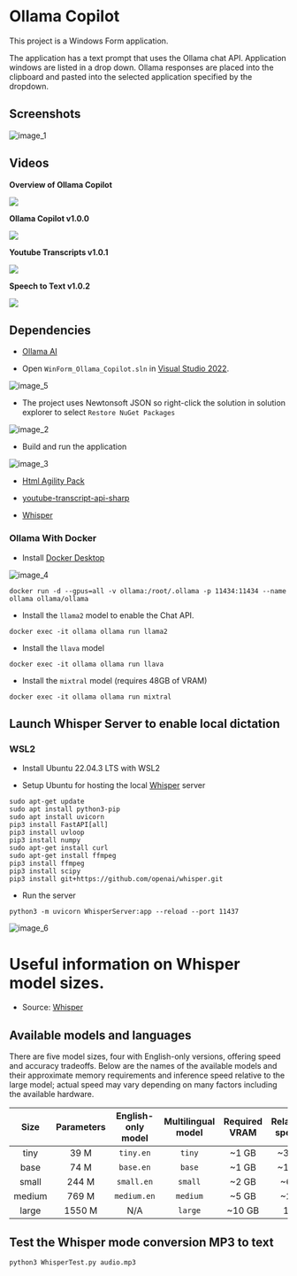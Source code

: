 # Ollama Copilot

This project is a Windows Form application.

The application has a text prompt that uses the Ollama chat API. Application windows are listed in a drop down. Ollama responses are placed into the clipboard and pasted into the selected application specified by the dropdown.

## Screenshots

![image_1](images/image_1.png)

## Videos

**Overview of Ollama Copilot**

<a target="_blank" href="https://www.youtube.com/watch?v=4mKgcgBTwCo"><img src="https://img.youtube.com/vi/4mKgcgBTwCo/0.jpg"/></a>

**Ollama Copilot v1.0.0**

<a target="_blank" href="https://www.youtube.com/watch?v=Jh6jCRSlclk"><img src="https://img.youtube.com/vi/Jh6jCRSlclk/0.jpg"/></a>

**Youtube Transcripts v1.0.1**

<a target="_blank" href="https://www.youtube.com/watch?v=lY-6ZdsuHS8"><img src="https://img.youtube.com/vi/lY-6ZdsuHS8/0.jpg"/></a>

**Speech to Text v1.0.2**

<a target="_blank" href="https://www.youtube.com/watch?v=BBn0__pgHIA"><img src="https://img.youtube.com/vi/BBn0__pgHIA/0.jpg"/></a>

## Dependencies

* [Ollama AI](https://ollama.ai)

* Open `WinForm_Ollama_Copilot.sln` in [Visual Studio 2022](https://visualstudio.microsoft.com/).

![image_5](/images/image_5.png)

* The project uses Newtonsoft JSON so right-click the solution in solution explorer to select `Restore NuGet Packages`

![image_2](images/image_2.png)

* Build and run the application

![image_3](images/image_3.png)

* [Html Agility Pack](https://html-agility-pack.net/)

* [youtube-transcript-api-sharp](https://github.com/BobLd/youtube-transcript-api-sharp)

* [Whisper](https://github.com/openai/whisper.git)

### Ollama With Docker

* Install [Docker Desktop](https://www.docker.com/products/docker-desktop/)

![image_4](images/image_4.png)

```shell
docker run -d --gpus=all -v ollama:/root/.ollama -p 11434:11434 --name ollama ollama/ollama
```

* Install the `llama2` model to enable the Chat API.

```shell
docker exec -it ollama ollama run llama2
```

* Install the `llava` model

```shell
docker exec -it ollama ollama run llava
```

* Install the `mixtral` model (requires 48GB of VRAM)

```shell
docker exec -it ollama ollama run mixtral
```

## Launch Whisper Server to enable local dictation

### WSL2

* Install Ubuntu 22.04.3 LTS with WSL2

* Setup Ubuntu for hosting the local [Whisper](https://openai.com/research/whisper) server

```shell
sudo apt-get update
sudo apt install python3-pip
sudo apt install uvicorn
pip3 install FastAPI[all]
pip3 install uvloop
pip3 install numpy
sudo apt-get install curl
sudo apt-get install ffmpeg
pip3 install ffmpeg
pip3 install scipy
pip3 install git+https://github.com/openai/whisper.git
```

* Run the server

```shell
python3 -m uvicorn WhisperServer:app --reload --port 11437
```

![image_6](images/image_6.png)

# Useful information on Whisper model sizes.

* Source: [Whisper](https://github.com/openai/whisper)

## Available models and languages

There are five model sizes, four with English-only versions, offering speed and accuracy tradeoffs. Below are the names of the available models and their approximate memory requirements and inference speed relative to the large model; actual speed may vary depending on many factors including the available hardware.

|  Size  | Parameters | English-only model | Multilingual model | Required VRAM | Relative speed |
|:------:|:----------:|:------------------:|:------------------:|:-------------:|:--------------:|
|  tiny  |    39 M    |     `tiny.en`      |       `tiny`       |     ~1 GB     |      ~32x      |
|  base  |    74 M    |     `base.en`      |       `base`       |     ~1 GB     |      ~16x      |
| small  |   244 M    |     `small.en`     |      `small`       |     ~2 GB     |      ~6x       |
| medium |   769 M    |    `medium.en`     |      `medium`      |     ~5 GB     |      ~2x       |
| large  |   1550 M   |        N/A         |      `large`       |    ~10 GB     |       1x       |

## Test the Whisper mode conversion MP3 to text

```shell
python3 WhisperTest.py audio.mp3
```
